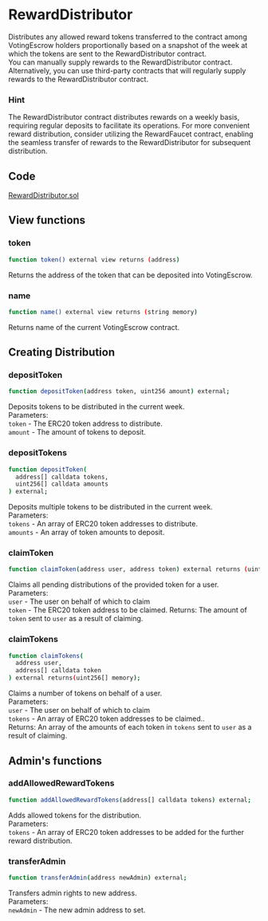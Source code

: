 # RewardDistributor
Distributes any allowed reward tokens transferred to the contract among VotingEscrow holders proportionally based on a snapshot of the week at which the tokens are sent to the RewardDistributor contract.  
You can manually supply rewards to the RewardDistributor contract. Alternatively, you can use third-party contracts that will regularly supply rewards to the RewardDistributor contract.

### Hint
The RewardDistributor contract distributes rewards on a weekly basis, requiring regular deposits to facilitate its operations. For more convenient reward distribution, consider utilizing the RewardFaucet contract, enabling the seamless transfer of rewards to the RewardDistributor for subsequent distribution.  


## Code  
[RewardDistributor.sol](../contracts/RewardDistributor.sol)


## View functions
### token
```sh
function token() external view returns (address)
```
Returns the address of the token that can be deposited into VotingEscrow.  

### name
```sh
function name() external view returns (string memory)
```
Returns name of the current VotingEscrow contract.  


## Creating Distribution
### depositToken
```sh
function depositToken(address token, uint256 amount) external;
```
Deposits tokens to be distributed in the current week.  
Parameters:  
`token` - The ERC20 token address to distribute.  
`amount` - The amount of tokens to deposit.  

### depositTokens
```sh
function depositToken(
  address[] calldata tokens,
  uint256[] calldata amounts
) external;
```
Deposits multiple tokens to be distributed in the current week.  
Parameters:  
`tokens` - An array of ERC20 token addresses to distribute.  
`amounts` - An array of token amounts to deposit.  


### claimToken
```sh
function claimToken(address user, address token) external returns (uint256);
```
Claims all pending distributions of the provided token for a user.  
Parameters:  
`user` - The user on behalf of which to claim  
`token` - The ERC20 token address to be claimed.
Returns:
The amount of `token` sent to `user` as a result of claiming.  

### claimTokens
```sh
function claimTokens(
  address user,
  address[] calldata token
) external returns(uint256[] memory);
```
Claims a number of tokens on behalf of a user.  
Parameters:  
`user` - The user on behalf of which to claim  
`tokens` - An array of ERC20 token addresses to be claimed..  
Returns:
An array of the amounts of each token in `tokens` sent to `user` as a result of claiming.  


## Admin's functions

### addAllowedRewardTokens
```sh
function addAllowedRewardTokens(address[] calldata tokens) external;
```  
Adds allowed tokens for the distribution.  
Parameters:  
`tokens` - An array of ERC20 token addresses to be added for the further reward distribution.

### transferAdmin
```sh
function transferAdmin(address newAdmin) external;
```  
Transfers admin rights to new address.  
Parameters:  
`newAdmin` - The new admin address to set.  


